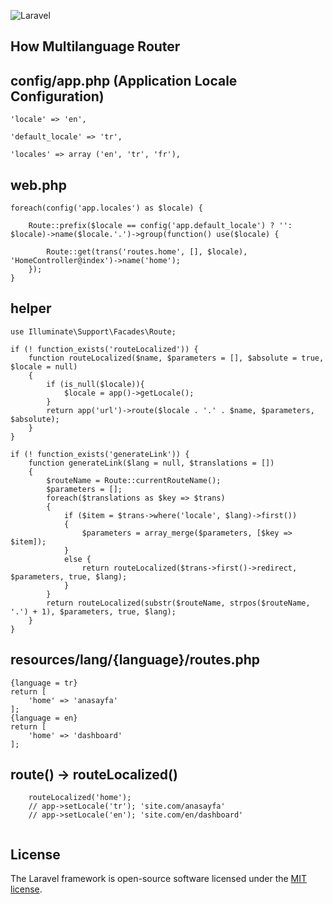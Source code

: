 ![Laravel](https://github.com/codanux/blog/workflows/Laravel/badge.svg)
## How Multilanguage Router
## config/app.php (Application Locale Configuration)
    'locale' => 'en',

    'default_locale' => 'tr',

    'locales' => array ('en', 'tr', 'fr'),
## web.php
```
foreach(config('app.locales') as $locale) {

    Route::prefix($locale == config('app.default_locale') ? '': $locale)->name($locale.'.')->group(function() use($locale) {

        Route::get(trans('routes.home', [], $locale), 'HomeController@index')->name('home');
    });
}
```
## helper
```
use Illuminate\Support\Facades\Route;

if (! function_exists('routeLocalized')) {
    function routeLocalized($name, $parameters = [], $absolute = true, $locale = null)
    {
        if (is_null($locale)){
            $locale = app()->getLocale();
        }
        return app('url')->route($locale . '.' . $name, $parameters, $absolute);
    }
}

if (! function_exists('generateLink')) {
    function generateLink($lang = null, $translations = [])
    {
        $routeName = Route::currentRouteName();
        $parameters = [];
        foreach($translations as $key => $trans)
        {
            if ($item = $trans->where('locale', $lang)->first())
            {
                $parameters = array_merge($parameters, [$key => $item]);
            }
            else {
                return routeLocalized($trans->first()->redirect, $parameters, true, $lang);
            }
        }
        return routeLocalized(substr($routeName, strpos($routeName, '.') + 1), $parameters, true, $lang);
    }
}

```
## resources/lang/{language}/routes.php
```
{language = tr}
return [
    'home' => 'anasayfa'
];
{language = en}
return [
    'home' => 'dashboard'
];
```
## route() -> routeLocalized()
```
    routeLocalized('home');
    // app->setLocale('tr'); 'site.com/anasayfa'
    // app->setLocale('en'); 'site.com/en/dashboard'
   
```
## License

The Laravel framework is open-source software licensed under the [MIT license](https://opensource.org/licenses/MIT).
